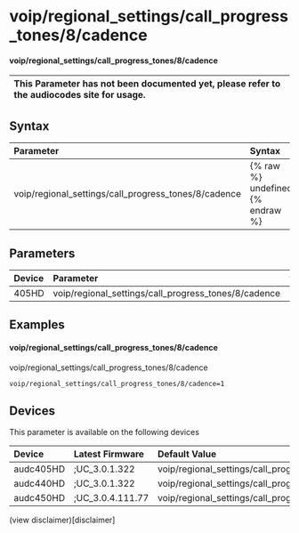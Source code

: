﻿---
description: voip/regional_settings/call_progress_tones/8/cadence
search: false
---

# voip/regional_settings/call_progress_tones/8/cadence

#### voip/regional_settings/call_progress_tones/8/cadence


| This Parameter has not been documented yet, please refer to the audiocodes site for usage.  |
| :--- |

## Syntax
| Parameter | Syntax |
| :--- | :--- |
|voip/regional_settings/call_progress_tones/8/cadence | {% raw %} undefined {% endraw %} |

## Parameters
|Device|Parameter|value|Description|
|:---|:---|:---|:---|
| 405HD | voip/regional_settings/call_progress_tones/8/cadence |  |  |

## Examples
#### voip/regional_settings/call_progress_tones/8/cadence

voip/regional_settings/call_progress_tones/8/cadence

```
voip/regional_settings/call_progress_tones/8/cadence=1
```

## Devices
This parameter is available on the following devices

| Device | Latest Firmware | Default Value |
|:---|:---|:---|
| audc405HD | ;UC_3.0.1.322 | voip/regional_settings/call_progress_tones/8/cadence=1 
| audc440HD | ;UC_3.0.1.322 | voip/regional_settings/call_progress_tones/8/cadence=1 
| audc450HD | ;UC_3.0.4.111.77 | voip/regional_settings/call_progress_tones/8/cadence=1 

(view disclaimer)[disclaimer]
